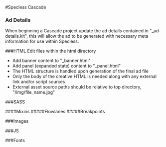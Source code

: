 #Specless Cascade
### Ad Details
When beginning a Cascade project update the ad details contained in "_ad-details.kit", this will allow the ad to be generated with necessary meta information for use within Specless.

###HTML
Edit files within the html directory
* Add banner content to "_banner.html"
* Add panel (expanded state) content to "_panel.html"
* The HTML structure is handled upon generation of the final ad file
* Only the body of the creative HTML is needed along with any external link and/or script sources
* External asset source paths should be relative to top directory, "/img/file_name.jpg"


###SASS

####Mixins
#####Flowlanes
#####Breakpoints

###Images

###JS

###Fonts
